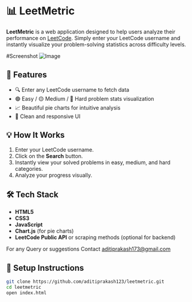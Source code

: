 # 📊 LeetMetric

**LeetMetric** is a web application designed to help users analyze their performance on [LeetCode](https://leetcode.com). Simply enter your LeetCode username and instantly visualize your problem-solving statistics across difficulty levels.

#Screenshot
![Image](https://github.com/user-attachments/assets/b0373840-afc3-40cb-a8fd-394c076f3088)

## 🚀 Features

- 🔍 Enter any LeetCode username to fetch data
- 🟢 Easy / 🟡 Medium / 🔴 Hard problem stats visualization
- 📈 Beautiful pie charts for intuitive analysis
- 🎨 Clean and responsive UI

## 💡 How It Works

1. Enter your LeetCode username.
2. Click on the **Search** button.
3. Instantly view your solved problems in easy, medium, and hard categories.
4. Analyze your progress visually.

## 🛠️ Tech Stack

- **HTML5**
- **CSS3**
- **JavaScript**
- **Chart.js** (for pie charts)
- **LeetCode Public API** or scraping methods (optional for backend)

For any Query or suggestions Contact aditiprakash173@gmail.com
## 🔧 Setup Instructions

```bash
git clone https://github.com/aditiprakash123/leetmetric.git
cd leetmetric
open index.html

